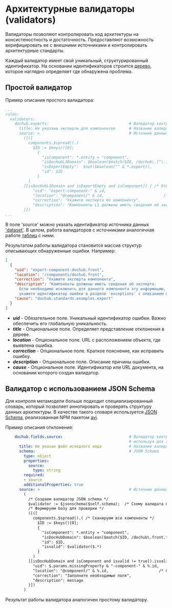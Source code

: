 # Архитектурные валидаторы (validators)

Валидаторы позволяют контролировать код архитектуры на консистеностность и достаточность. Предоставляют возможность
верифицировать ее с внешними источниками и контролировать архитектурные стандарты.

Каждый валидатор имеет свой уникальный, структурированный идентификатор. На основании идентификаторов строится
[дерево](/problems), которое наглядно определяет где обнаружена проблема.

## Простой валидатор

Пример описания простого валидатора:
```yaml
...
rules:
  validators:
    dochub.experts:                                   # Валидатор контролирует заполнение поля expert для компонентов L1
      title: Не указаны эксперты для компонентов      # Название валидатора
      source: >                                       # Источник данных об ошибках. В данном случае JSONata запрос
        ([([
          components.$spread().(                                                /* Сканируем все компоненты */
            $ID := $keys()[0];
              {                                                                 /* Генерируем массив признаков проблем */
                "isComponent": *.entity = "component",                          /* Это компонент */
                "isDocHubL1Domain": $boolean($match($ID, /dochub\.[^\.]*$/)),   /* в домене DocHub L1 */
                "isExpertEmpty":  $not($boolean("" & *.expert)),                /* и поле expert не заполнено */
                "id": $ID
              }
          )        
        ][isDocHubL1Domain and isExpertEmpty and isComponent]).{ /* Отбираем все компоненты где поле 'expert' пустое*/
            "uid": "expert-component-" & id,                                    /* Уникальный идентификатор выявленной ошибки */
            "location": "@component/" & id,                          /* Ссылка на расположение объекта ошибки */
            "correction": "Укажите эксперта по компоненту",                     /* Рекомендации как исправить проблему */
            "description": "Компоненты L1 должены иметь сведения об экспертах."
        }])
...
```

В поле 'source' можно указать идентификатор источника данных ['dataset'](/docs/dochub.datasets). 
В целом, работа валидаторов с источниками аналогичная работе [таблиц](/docs/dochub.tables) с ними. 

Результатом работы валидатора становится массив структур описывающих обнаруженные ошибки. Например:

```JSON
[
  {
    "uid": "expert-component-dochub.front",
    "location": "/components/dochub.front",
    "correction": "Укажите эксперта компонента",
    "description": "Компоненты должены иметь сведения об эксперте. 
      Если необходимо исключить для данного компонента эту информацию,
      укажите идентификатор ошибки в разделе 'exceptions' с описанием причины",
    "cause": "dochub.standards.examples.expert"
  }
]
```

* ***uid*** - Обязательное поле. Уникальный идентификатор ошибки. Важно обеспечить его глобальную уникальность.
* ***title*** - Опциональное поле. Определяет представление отклонения в дереве.
* ***location*** - Опциональное поле. URL с расположением объекта, где выявлена ошибка.
* ***correction*** - Опциональное поле. Краткое пояснение, как исправить ошибку.
* ***description*** - Опциональное поле. Описание причины ошибки.
* ***cause*** - Опциональное поле. Идентификатор или URL документа, на основании которого создан валидатор.

## Валидатор с использованием JSON Schema

Для контроля метамодели больше подходит специализированный словарь, который позволяет аннотировать и проверять 
структуру данных архитектуры. В качестве такого словаря используется [JSON Schema](https://json-schema.org/), 
реализованная NPM пакетом [avj](https://www.npmjs.com/package/ajv).

Пример описания отклонения:
```yaml
    dochub.fields.source:                             # Валидатор контролирует заполнение поля указывающего на исходник для домена DocHub
                                                      # используя для этого JSON schema (https://json-schema.org/)
      title: Не указан файл исходного кода            # Название валидатора
      schema:                                         # JSON Schema
        type: object
        properties:
          source:
            type: string
        required:
        - source
        additionalProperties: true
      source: >                                       # Источник данных об ошибках
        (
          /* Создаем валидатор JSON schema */
          $validator := $jsonschema($self.schema);  /* Схему валидата получаем из контекста отклонения*/
          /* Формируем базу для проверки */
          ([([
            components.$spread().( /* Сканируем все компоненты */
              $ID := $keys()[0];
              {                                                               /* Генерируем массив признаков проблем */
                "isComponent": *.entity = "component",                        /* Это компонент */
                "isDocHubDomain": $boolean($match($ID, /dochub\.front.*/)),   /* в домене DocHub */
                "id": $ID,                                                    /* Запоминаем идентификатор компонента */
                "isvalid": $validator($.*)                                    /* Валидируем компонент по схеме */									
              }
            )        
          ][isDocHubDomain and isComponent and isvalid != true]).isvalid.{    /* Генерируем отклонения по выявленным нарушениям */
            "uid": $.params.missingProperty & "-component-" & %.id,           /* Уникальный идентификатор выявленной ошибки */
            "location": "@component/" & %.id,                      /* Ссылка на расположение объекта ошибки */
            "correction": "Заполните необходимые поля",                       /* Рекомендации как исправить проблему */
            "description": message
          }])
        )
```

Результат работы валидатора аналогичен простому валидатору.


